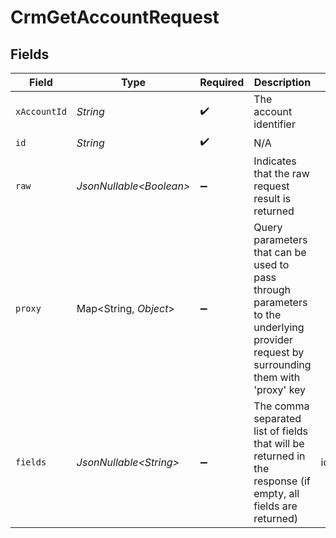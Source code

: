 # CrmGetAccountRequest


## Fields

| Field                                                                                                                                  | Type                                                                                                                                   | Required                                                                                                                               | Description                                                                                                                            | Example                                                                                                                                |
| -------------------------------------------------------------------------------------------------------------------------------------- | -------------------------------------------------------------------------------------------------------------------------------------- | -------------------------------------------------------------------------------------------------------------------------------------- | -------------------------------------------------------------------------------------------------------------------------------------- | -------------------------------------------------------------------------------------------------------------------------------------- |
| `xAccountId`                                                                                                                           | *String*                                                                                                                               | :heavy_check_mark:                                                                                                                     | The account identifier                                                                                                                 |                                                                                                                                        |
| `id`                                                                                                                                   | *String*                                                                                                                               | :heavy_check_mark:                                                                                                                     | N/A                                                                                                                                    |                                                                                                                                        |
| `raw`                                                                                                                                  | *JsonNullable\<Boolean>*                                                                                                               | :heavy_minus_sign:                                                                                                                     | Indicates that the raw request result is returned                                                                                      |                                                                                                                                        |
| `proxy`                                                                                                                                | Map\<String, *Object*>                                                                                                                 | :heavy_minus_sign:                                                                                                                     | Query parameters that can be used to pass through parameters to the underlying provider request by surrounding them with 'proxy' key   |                                                                                                                                        |
| `fields`                                                                                                                               | *JsonNullable\<String>*                                                                                                                | :heavy_minus_sign:                                                                                                                     | The comma separated list of fields that will be returned in the response (if empty, all fields are returned)                           | id,remote_id,owner_id,remote_owner_id,name,description,industries,annual_revenue,website,addresses,phone_numbers,created_at,updated_at |